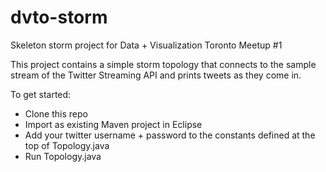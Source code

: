 dvto-storm
==========

Skeleton storm project for Data + Visualization Toronto Meetup #1

This project contains a simple storm topology that connects to the sample stream of the Twitter Streaming API and prints tweets as they come in.

To get started:
* Clone this repo
* Import as existing Maven project in Eclipse
* Add your twitter username + password to the constants defined at the top of Topology.java
* Run Topology.java

